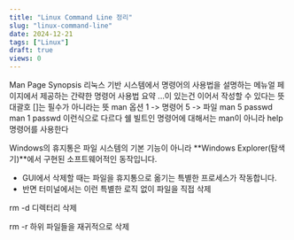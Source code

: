 ```yaml
---
title: "Linux Command Line 정리"
slug: "linux-command-line"
date: 2024-12-21
tags: ["Linux"]
draft: true
views: 0
---
```

Man Page Synopsis
리눅스 기반 시스템에서 명령어의 사용법을 설명하는 메뉴얼 페이지에서 제공하는 간략한 명령어 사용법 요약
...이 있는건 이어서 작성할 수 있다는 뜻
대괄호 []는 필수가 아니라는 뜻
man 옵션
1 -> 명령어
5 -> 파일
man 5 passwd
man 1 passwd 이런식으로 다르다
쉘 빌트인 명령어에 대해서는 man이 아니라 help 명령어를 사용한다

Windows의 휴지통은 파일 시스템의 기본 기능이 아니라 **Windows Explorer(탐색기)**에서 구현된 소프트웨어적인 동작입니다.

- GUI에서 삭제할 때는 파일을 휴지통으로 옮기는 특별한 프로세스가 작동합니다.
- 반면 터미널에서는 이런 특별한 로직 없이 파일을 직접 삭제

rm -d 디렉터리 삭제

rm -r 하위 파일들을 재귀적으로 삭제